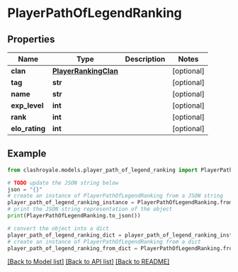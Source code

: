 # PlayerPathOfLegendRanking


## Properties

Name | Type | Description | Notes
------------ | ------------- | ------------- | -------------
**clan** | [**PlayerRankingClan**](PlayerRankingClan.md) |  | [optional] 
**tag** | **str** |  | [optional] 
**name** | **str** |  | [optional] 
**exp_level** | **int** |  | [optional] 
**rank** | **int** |  | [optional] 
**elo_rating** | **int** |  | [optional] 

## Example

```python
from clashroyale.models.player_path_of_legend_ranking import PlayerPathOfLegendRanking

# TODO update the JSON string below
json = "{}"
# create an instance of PlayerPathOfLegendRanking from a JSON string
player_path_of_legend_ranking_instance = PlayerPathOfLegendRanking.from_json(json)
# print the JSON string representation of the object
print(PlayerPathOfLegendRanking.to_json())

# convert the object into a dict
player_path_of_legend_ranking_dict = player_path_of_legend_ranking_instance.to_dict()
# create an instance of PlayerPathOfLegendRanking from a dict
player_path_of_legend_ranking_from_dict = PlayerPathOfLegendRanking.from_dict(player_path_of_legend_ranking_dict)
```
[[Back to Model list]](../README.md#documentation-for-models) [[Back to API list]](../README.md#documentation-for-api-endpoints) [[Back to README]](../README.md)


